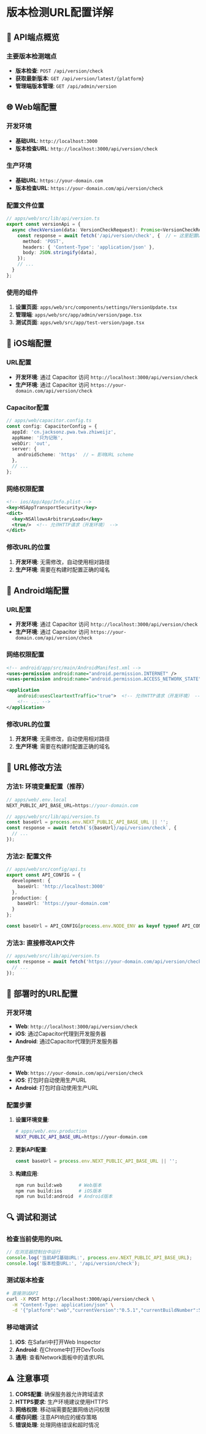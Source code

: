 # 版本检测URL配置详解

## 📡 API端点概览

### 主要版本检测端点
- **版本检查**: `POST /api/version/check`
- **获取最新版本**: `GET /api/version/latest/{platform}`
- **管理端版本管理**: `GET /api/admin/version`

## 🌐 Web端配置

### 开发环境
- **基础URL**: `http://localhost:3000`
- **版本检查URL**: `http://localhost:3000/api/version/check`

### 生产环境
- **基础URL**: `https://your-domain.com`
- **版本检查URL**: `https://your-domain.com/api/version/check`

### 配置文件位置
```typescript
// apps/web/src/lib/api/version.ts
export const versionApi = {
  async checkVersion(data: VersionCheckRequest): Promise<VersionCheckResponse> {
    const response = await fetch('/api/version/check', {  // ← 这里配置URL
      method: 'POST',
      headers: { 'Content-Type': 'application/json' },
      body: JSON.stringify(data),
    });
    // ...
  }
};
```

### 使用的组件
1. **设置页面**: `apps/web/src/components/settings/VersionUpdate.tsx`
2. **管理端**: `apps/web/src/app/admin/version/page.tsx`
3. **测试页面**: `apps/web/src/app/test-version/page.tsx`

## 🍎 iOS端配置

### URL配置
- **开发环境**: 通过 Capacitor 访问 `http://localhost:3000/api/version/check`
- **生产环境**: 通过 Capacitor 访问 `https://your-domain.com/api/version/check`

### Capacitor配置
```typescript
// apps/web/capacitor.config.ts
const config: CapacitorConfig = {
  appId: 'cn.jacksonz.pwa.twa.zhiweijz',
  appName: '只为记账',
  webDir: 'out',
  server: {
    androidScheme: 'https'  // ← 影响URL scheme
  },
  // ...
};
```

### 网络权限配置
```xml
<!-- ios/App/App/Info.plist -->
<key>NSAppTransportSecurity</key>
<dict>
  <key>NSAllowsArbitraryLoads</key>
  <true/>  <!-- 允许HTTP请求（开发环境） -->
</dict>
```

### 修改URL的位置
1. **开发环境**: 无需修改，自动使用相对路径
2. **生产环境**: 需要在构建时配置正确的域名

## 🤖 Android端配置

### URL配置
- **开发环境**: 通过 Capacitor 访问 `http://localhost:3000/api/version/check`
- **生产环境**: 通过 Capacitor 访问 `https://your-domain.com/api/version/check`

### 网络权限配置
```xml
<!-- android/app/src/main/AndroidManifest.xml -->
<uses-permission android:name="android.permission.INTERNET" />
<uses-permission android:name="android.permission.ACCESS_NETWORK_STATE" />

<application
    android:usesCleartextTraffic="true">  <!-- 允许HTTP请求（开发环境） -->
    <!-- ... -->
</application>
```

### 修改URL的位置
1. **开发环境**: 无需修改，自动使用相对路径
2. **生产环境**: 需要在构建时配置正确的域名

## 🔧 URL修改方法

### 方法1: 环境变量配置（推荐）
```typescript
// apps/web/.env.local
NEXT_PUBLIC_API_BASE_URL=https://your-domain.com

// apps/web/src/lib/api/version.ts
const baseUrl = process.env.NEXT_PUBLIC_API_BASE_URL || '';
const response = await fetch(`${baseUrl}/api/version/check`, {
  // ...
});
```

### 方法2: 配置文件
```typescript
// apps/web/src/config/api.ts
export const API_CONFIG = {
  development: {
    baseUrl: 'http://localhost:3000'
  },
  production: {
    baseUrl: 'https://your-domain.com'
  }
};

const baseUrl = API_CONFIG[process.env.NODE_ENV as keyof typeof API_CONFIG].baseUrl;
```

### 方法3: 直接修改API文件
```typescript
// apps/web/src/lib/api/version.ts
const response = await fetch('https://your-domain.com/api/version/check', {
  // ...
});
```

## 🚀 部署时的URL配置

### 开发环境
- **Web**: `http://localhost:3000/api/version/check`
- **iOS**: 通过Capacitor代理到开发服务器
- **Android**: 通过Capacitor代理到开发服务器

### 生产环境
- **Web**: `https://your-domain.com/api/version/check`
- **iOS**: 打包时自动使用生产URL
- **Android**: 打包时自动使用生产URL

### 配置步骤
1. **设置环境变量**:
   ```bash
   # apps/web/.env.production
   NEXT_PUBLIC_API_BASE_URL=https://your-domain.com
   ```

2. **更新API配置**:
   ```typescript
   const baseUrl = process.env.NEXT_PUBLIC_API_BASE_URL || '';
   ```

3. **构建应用**:
   ```bash
   npm run build:web      # Web版本
   npm run build:ios      # iOS版本
   npm run build:android  # Android版本
   ```

## 🔍 调试和测试

### 检查当前使用的URL
```typescript
// 在浏览器控制台中运行
console.log('当前API基础URL:', process.env.NEXT_PUBLIC_API_BASE_URL);
console.log('版本检查URL:', '/api/version/check');
```

### 测试版本检查
```bash
# 直接测试API
curl -X POST http://localhost:3000/api/version/check \
  -H "Content-Type: application/json" \
  -d '{"platform":"web","currentVersion":"0.5.1","currentBuildNumber":501}'
```

### 移动端调试
1. **iOS**: 在Safari中打开Web Inspector
2. **Android**: 在Chrome中打开DevTools
3. **通用**: 查看Network面板中的请求URL

## ⚠️ 注意事项

1. **CORS配置**: 确保服务器允许跨域请求
2. **HTTPS要求**: 生产环境建议使用HTTPS
3. **网络权限**: 移动端需要配置网络访问权限
4. **缓存问题**: 注意API响应的缓存策略
5. **错误处理**: 处理网络错误和超时情况
